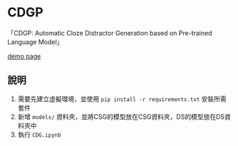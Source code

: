 # CDGP

「CDGP: Automatic Cloze Distractor Generation based on Pre-trained Language Model」

[demo page](https://github.com/AndyChiangSH/CDGP-demo)

## 說明

1. 需要先建立虛擬環境，並使用 `pip install -r requirements.txt` 安裝所需套件
2. 新增 `models/` 資料夾，並將CSG的模型放在CSG資料夾，DS的模型放在DS資料夾中
3. 執行 `CDG.ipynb`
